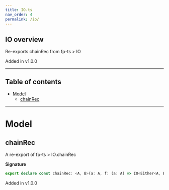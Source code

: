 ```yaml
---
title: IO.ts
nav_order: 4
permalink: /io/
---
```


## IO overview

Re-exports chainRec from fp-ts > IO

Added in v1.0.0

---

<h2 class="text-delta">Table of contents</h2>

- [Model](#model)
  - [chainRec](#chainrec)

---

# Model

## chainRec

A re-export of fp-ts > IO.chainRec

**Signature**

```ts
export declare const chainRec: <A, B>(a: A, f: (a: A) => IO<Either<A, B>>) => IO<B>
```

Added in v1.0.0

